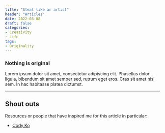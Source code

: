 ```yaml
---
title: "Steal like an artist"
header: "Articles"
date: 2022-08-08
draft: false
categories:
- Creativity
- Life
tags:
- Originality
---
```


### Nothing is original
Lorem ipsum dolor sit amet, consectetur adipiscing elit.
Phasellus dolor ligula, bibendum sit amet semper sed, rutrum eget eros.
Cras sit amet nisi sem. In hac habitasse platea dictumst.

---

## Shout outs
Resources or people that have inspired me for this article in particular:
- [Cody Ko](https://yewtu.be/codyko)
